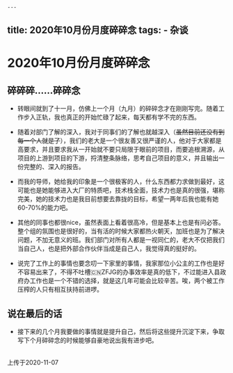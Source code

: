 	---
title: 2020年10月份月度碎碎念
tags: 
      - 杂谈
---

2020年10月份月度碎碎念
=================================

碎碎碎……碎碎念
-------------------------

- 转眼间就到了十一月，仿佛上一个月（九月）的碎碎念才在刚刚写完。随着工作步入正轨，我也真正的开始忙碌了起来，每天都有学不完的东西。<!--more-->

- 随着对部门了解的深入，我对于同事们的了解也就越深入（~~虽然目前还没有到每一个人就是了~~），我们的老大是一个很友善又很严谨的人，他对于大家都是高要求，并且要求我从一开始就不要只局限于眼前的项目，而要追根溯源，从项目的上游到项目的下游，捋清整条脉络，思考自己项目的意义，并且输出一份完整的、深入的报告。

- 而我的导师，她给我的印象是一个很极客的人，什么东西都力求做到最好，这可能也是她能够进入大厂的特质吧，技术栈全面，技术力也是真的很强，堪称完美，她的技术力也是我目前想要去靠拢的目标，希望一两年后我也能有她60-70%的能力吧。

- 其他的同事也都很nice，虽然表面上看着很高冷，但是基本上也是有问必答。整个组的氛围也是很好的，当有活的时候大家都热火朝天，加班也是为了解决问题，不加无意义的班。我们部门对所有人都是一视同仁的，老大不仅把我们当自己人，也是把外部合作伙伴当成是自己人，我觉得真的挺好的。

- 说完了工作上的事情也要念叨一下家里的事情，我家那位小公主的工作也是好不容易出来了，不得不吐槽🇨🇳ZFJG的办事效率是真的低下，不过能进入县政府办工作也是一个不错的选择，就是这几年可能会比较辛苦。唉，两个被工作压榨的人只有相互扶持前进啰。


说在最后的话
----------------

- 接下来的几个月我要做的事情就是提升自己，然后将这些提升沉淀下来，争取写下个月碎碎念的时候能够自豪地说出我有进步吧。

<br>
上传于2020-11-07